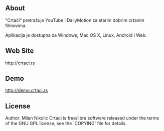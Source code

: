About
-----

"Crtaći" pretražuje YouTube i DailyMotion za starim dobrim crtanim filmovima.

Aplikacija je dostupna za Windows, Mac OS X, Linux, Android i Web.

Web Site
-------

http://crtaci.rs

Demo
-------

http://demo.crtaci.rs

License
-------

Author: Milan Nikolic <gen2brain>
Crtaci is free/libre software released under the terms of the GNU GPL license,
see the `COPYING' file for details.
